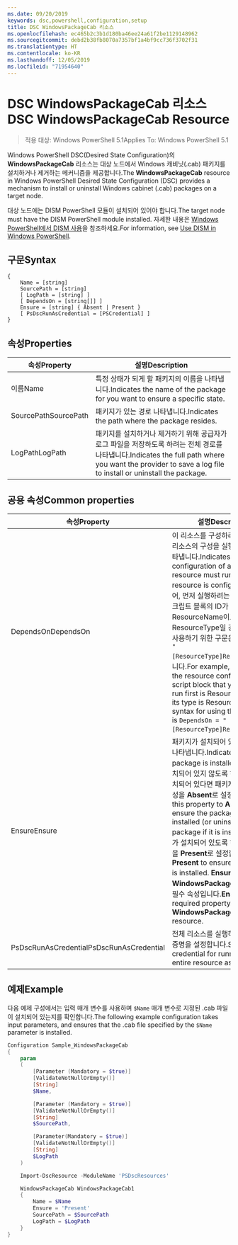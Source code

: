 ```yaml
---
ms.date: 09/20/2019
keywords: dsc,powershell,configuration,setup
title: DSC WindowsPackageCab 리소스
ms.openlocfilehash: ec465b2c3b1d180ba46ee24a61f2be1129148962
ms.sourcegitcommit: debd2b38fb8070a7357bf1a4bf9cc736f3702f31
ms.translationtype: HT
ms.contentlocale: ko-KR
ms.lasthandoff: 12/05/2019
ms.locfileid: "71954640"
---
```

# <a name="dsc-windowspackagecab-resource"></a><span data-ttu-id="09b37-103">DSC WindowsPackageCab 리소스</span><span class="sxs-lookup"><span data-stu-id="09b37-103">DSC WindowsPackageCab Resource</span></span>

> <span data-ttu-id="09b37-104">적용 대상: Windows PowerShell 5.1</span><span class="sxs-lookup"><span data-stu-id="09b37-104">Applies To: Windows PowerShell 5.1</span></span>

<span data-ttu-id="09b37-105">Windows PowerShell DSC(Desired State Configuration)의 **WindowsPackageCab** 리소스는 대상 노드에서 Windows 캐비닛(.cab) 패키지를 설치하거나 제거하는 메커니즘을 제공합니다.</span><span class="sxs-lookup"><span data-stu-id="09b37-105">The **WindowsPackageCab** resource in Windows PowerShell Desired State Configuration (DSC) provides a mechanism to install or uninstall Windows cabinet (.cab) packages on a target node.</span></span>

<span data-ttu-id="09b37-106">대상 노드에는 DISM PowerShell 모듈이 설치되어 있어야 합니다.</span><span class="sxs-lookup"><span data-stu-id="09b37-106">The target node must have the DISM PowerShell module installed.</span></span> <span data-ttu-id="09b37-107">자세한 내용은 [Windows PowerShell에서 DISM 사용](/windows-hardware/manufacture/desktop/use-dism-in-windows-powershell-s14)을 참조하세요.</span><span class="sxs-lookup"><span data-stu-id="09b37-107">For information, see [Use DISM in Windows PowerShell](/windows-hardware/manufacture/desktop/use-dism-in-windows-powershell-s14).</span></span>

## <a name="syntax"></a><span data-ttu-id="09b37-108">구문</span><span class="sxs-lookup"><span data-stu-id="09b37-108">Syntax</span></span>

```Syntax
{
    Name = [string]
    SourcePath = [string]
    [ LogPath = [string] ]
    [ DependsOn = [string[]] ]
    Ensure = [string] { Absent | Present }
    [ PsDscRunAsCredential = [PSCredential] ]
}
```

## <a name="properties"></a><span data-ttu-id="09b37-109">속성</span><span class="sxs-lookup"><span data-stu-id="09b37-109">Properties</span></span>

|<span data-ttu-id="09b37-110">속성</span><span class="sxs-lookup"><span data-stu-id="09b37-110">Property</span></span> |<span data-ttu-id="09b37-111">설명</span><span class="sxs-lookup"><span data-stu-id="09b37-111">Description</span></span> |
|---|---|
|<span data-ttu-id="09b37-112">이름</span><span class="sxs-lookup"><span data-stu-id="09b37-112">Name</span></span> |<span data-ttu-id="09b37-113">특정 상태가 되게 할 패키지의 이름을 나타냅니다.</span><span class="sxs-lookup"><span data-stu-id="09b37-113">Indicates the name of the package for you want to ensure a specific state.</span></span> |
|<span data-ttu-id="09b37-114">SourcePath</span><span class="sxs-lookup"><span data-stu-id="09b37-114">SourcePath</span></span> |<span data-ttu-id="09b37-115">패키지가 있는 경로 나타냅니다.</span><span class="sxs-lookup"><span data-stu-id="09b37-115">Indicates the path where the package resides.</span></span> |
|<span data-ttu-id="09b37-116">LogPath</span><span class="sxs-lookup"><span data-stu-id="09b37-116">LogPath</span></span> |<span data-ttu-id="09b37-117">패키지를 설치하거나 제거하기 위해 공급자가 로그 파일을 저장하도록 하려는 전체 경로를 나타냅니다.</span><span class="sxs-lookup"><span data-stu-id="09b37-117">Indicates the full path where you want the provider to save a log file to install or uninstall the package.</span></span> |

## <a name="common-properties"></a><span data-ttu-id="09b37-118">공용 속성</span><span class="sxs-lookup"><span data-stu-id="09b37-118">Common properties</span></span>

|<span data-ttu-id="09b37-119">속성</span><span class="sxs-lookup"><span data-stu-id="09b37-119">Property</span></span> |<span data-ttu-id="09b37-120">설명</span><span class="sxs-lookup"><span data-stu-id="09b37-120">Description</span></span> |
|---|---|
|<span data-ttu-id="09b37-121">DependsOn</span><span class="sxs-lookup"><span data-stu-id="09b37-121">DependsOn</span></span> |<span data-ttu-id="09b37-122">이 리소스를 구성하려면 먼저 다른 리소스의 구성을 실행해야 함을 나타냅니다.</span><span class="sxs-lookup"><span data-stu-id="09b37-122">Indicates that the configuration of another resource must run before this resource is configured.</span></span> <span data-ttu-id="09b37-123">예를 들어, 먼저 실행하려는 리소스 구성 스크립트 블록의 ID가 ResourceName이고 해당 형식이 ResourceType일 경우, 이 속성을 사용하기 위한 구문은 `DependsOn = "[ResourceType]ResourceName"`입니다.</span><span class="sxs-lookup"><span data-stu-id="09b37-123">For example, if the ID of the resource configuration script block that you want to run first is ResourceName and its type is ResourceType, the syntax for using this property is `DependsOn = "[ResourceType]ResourceName"`.</span></span> |
|<span data-ttu-id="09b37-124">Ensure</span><span class="sxs-lookup"><span data-stu-id="09b37-124">Ensure</span></span> |<span data-ttu-id="09b37-125">패키지가 설치되어 있는지 여부를 나타냅니다.</span><span class="sxs-lookup"><span data-stu-id="09b37-125">Indicates if the package is installed.</span></span> <span data-ttu-id="09b37-126">패키지가 설치되어 있지 않도록 하려면(또는 설치되어 있다면 패키지를 제거) 이 속성을 **Absent**로 설정합니다.</span><span class="sxs-lookup"><span data-stu-id="09b37-126">Set this property to **Absent** to ensure the package is not installed (or uninstall the package if it is installed).</span></span> <span data-ttu-id="09b37-127">패키지가 설치되어 있도록 하려면 이 속성을 **Present**로 설정합니다.</span><span class="sxs-lookup"><span data-stu-id="09b37-127">Set it to **Present** to ensure the package is installed.</span></span> <span data-ttu-id="09b37-128">**Ensure**는 **WindowsPackageCab** 리소스의 필수 속성입니다.</span><span class="sxs-lookup"><span data-stu-id="09b37-128">**Ensure** is a required property on the **WindowsPackageCab** resource.</span></span> |
|<span data-ttu-id="09b37-129">PsDscRunAsCredential</span><span class="sxs-lookup"><span data-stu-id="09b37-129">PsDscRunAsCredential</span></span> |<span data-ttu-id="09b37-130">전체 리소스를 실행하기 위한 자격 증명을 설정합니다.</span><span class="sxs-lookup"><span data-stu-id="09b37-130">Sets the credential for running the entire resource as.</span></span> |

## <a name="example"></a><span data-ttu-id="09b37-131">예제</span><span class="sxs-lookup"><span data-stu-id="09b37-131">Example</span></span>

<span data-ttu-id="09b37-132">다음 예제 구성에서는 입력 매개 변수를 사용하며 `$Name` 매개 변수로 지정된 .cab 파일이 설치되어 있는지를 확인합니다.</span><span class="sxs-lookup"><span data-stu-id="09b37-132">The following example configuration takes input parameters, and ensures that the .cab file specified by the `$Name` parameter is installed.</span></span>

```powershell
Configuration Sample_WindowsPackageCab
{
    param
    (
        [Parameter (Mandatory = $true)]
        [ValidateNotNullOrEmpty()]
        [String]
        $Name,

        [Parameter (Mandatory = $true)]
        [ValidateNotNullOrEmpty()]
        [String]
        $SourcePath,

        [Parameter(Mandatory = $true)]
        [ValidateNotNullOrEmpty()]
        [String]
        $LogPath
    )

    Import-DscResource -ModuleName 'PSDscResources'

    WindowsPackageCab WindowsPackageCab1
    {
        Name = $Name
        Ensure = 'Present'
        SourcePath = $SourcePath
        LogPath = $LogPath
    }
}
```